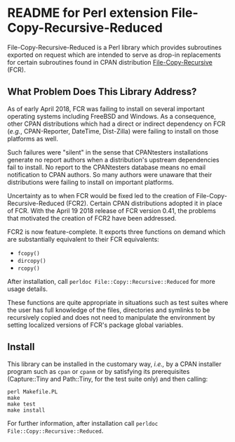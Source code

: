 # README for Perl extension File-Copy-Recursive-Reduced

File-Copy-Recursive-Reduced is a Perl library which provides subroutines
exported on request which are intended to serve as drop-in replacements for
certain subroutines found in CPAN distribution
[File-Copy-Recursive](http://search.cpan.org/~dmuey/File-Copy-Recursive-0.40/)
(FCR).

## What Problem Does This Library Address?

As of early April 2018, FCR was failing to install on several important
operating systems including FreeBSD and Windows.  As a consequence, other CPAN
distributions which had a direct or indirect dependency on FCR (_e.g._,
CPAN-Reporter, DateTime, Dist-Zilla) were failing to install on those
platforms as well.

Such failures were "silent" in the sense that CPANtesters installations
generate no report authors when a distribution's upstream dependencies fail to
install.  No report to the CPANtesters database means no email notification to
CPAN authors.  So many authors were unaware that their distributions were
failing to install on important platforms.

Uncertainty as to when FCR would be fixed led to the creation of
File-Copy-Recursive-Reduced (FCR2).  Certain CPAN distributions adopted it
in place of FCR.  With the April 19 2018 release of FCR version 0.41, the
problems that motivated the creation of FCR2 have been addressed.

FCR2 is now feature-complete.  It exports three functions on demand which are
substantially equivalent to their FCR equivalents:

- `fcopy()`
- `dircopy()`
- `rcopy()`

After installation, call `perldoc File::Copy::Recursive::Reduced` for more
usage details.

These functions are quite appropriate in situations such as test suites where
the user has full knowledge of the files, directories and symlinks to be
recursively copied and does not need to manipulate the environment by setting
localized versions of FCR's package global variables.

## Install

This library can be installed in the customary way, _i.e.,_ by a CPAN
installer program such as `cpan` or `cpanm` or by satisfying its
prerequisites (Capture::Tiny and Path::Tiny, for the test suite only) and then
calling:

    perl Makefile.PL
    make
    make test
    make install

For further information, after installation call `perldoc
File::Copy::Recursive::Reduced`.
